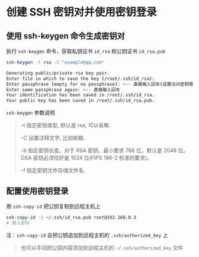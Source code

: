 # 创建 SSH 密钥对并使用密钥登录

## 使用 ssh-keygen 命令生成密钥对

执行 `ssh-keygen` 命令，获取私钥证书 `id_rsa` 和公钥证书 `id_rsa.pub`

```bash
ssh-keygen -t rsa -C "example@qq.com"

Generating public/private rsa key pair.
Enter file in which to save the key (/root/.ssh/id_rsa):
Enter passphrase (empty for no passphrase): <-- 直接输入回车(设置访问密钥需要的短文密码，一般不设置)
Enter same passphrase again: <-- 直接输入回车
Your identification has been saved in /root/.ssh/id_rsa.
Your public key has been saved in /root/.ssh/id_rsa.pub.
```

`ssh-keygen` 参数说明

> -t 指定密钥类型, 默认是 rsa, 可以省略.
>
> -C 设置注释文字, 比如邮箱.
>
> -b 指定密钥长度。对于 RSA 密钥，最小要求 768 位，默认是 2048 位。DSA 密钥必须恰好是 1024 位(FIPS 186-2 标准的要求)。
>
> -f 指定密钥文件存储文件名.

## 配置使用密钥登录

用 `ssh-copy-id` 把公钥复制到远程主机上

```bash
ssh-copy-id -i ~/.ssh/id_rsa.pub root@192.168.0.3
# 输入密码
```

注：`ssh-copy-id` 会把公钥追加到远程主机的 `.ssh/authorized_key` 上

> 也可以手动把公钥内容添加到远程主机的 `~/.ssh/authorized_key` 文件
